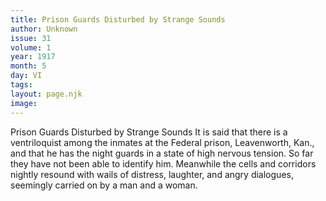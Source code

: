 ```yaml
---
title: Prison Guards Disturbed by Strange Sounds
author: Unknown
issue: 31
volume: 1
year: 1917
month: 5
day: VI
tags:
layout: page.njk
image:
---
```

Prison Guards Disturbed by Strange Sounds   It is said that there is a ventriloquist among the inmates at the Federal prison, Leavenworth, Kan., and that he has the night guards in a state of high nervous tension. So far they have not been able to identify him. Meanwhile the cells and corridors nightly resound with wails of distress, laughter, and angry dialogues, seemingly carried on by a man and a woman.   

